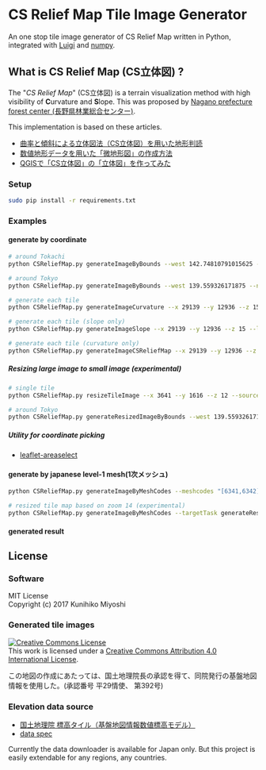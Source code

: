 # CS Relief Map Tile Image Generator

An one stop tile image generator of CS Relief Map written in Python, integrated with [Luigi](https://github.com/spotify/luigi) and [numpy](http://www.numpy.org/).

## What is CS Relief Map (CS立体図) ?

The "*CS Relief Map*" (CS立体図) is a terrain visualization method with high visibility of **C**urvature and **S**lope. This was proposed by [Nagano prefecture forest center (長野県林業総合センター)](https://www.pref.nagano.lg.jp/ringyosogo/).

This implementation is based on these articles.

 - [曲率と傾斜による立体図法（CS立体図）を用いた地形判読](https://www.jstage.jst.go.jp/article/jjfe/56/2/56_KJ00009647426/_pdf)
 - [数値地形データを用いた「微地形図」の作成方法](http://www.pref.nagano.lg.jp/ringyosogo/seika/documents/bichikei.pdf)
 - [QGISで「CS立体図」の「立体図」を作ってみた](http://koutochas.seesaa.net/article/444171690.html)

### Setup

```sh
sudo pip install -r requirements.txt
```

### Examples

#### generate by coordinate

```sh
# around Tokachi
python CSReliefMap.py generateImageByBounds --west 142.74810791015625 --north 43.25320494908846 --south 42.21224516288584 --east 143.72589111328125 --zoom 14 --workers 4 --local-scheduler

# around Tokyo
python CSReliefMap.py generateImageByBounds --west 139.559326171875 --north 35.77994251888403 --south 35.36217605914681 --east 140.2569580078125 --zoom 15 --workers 4 --local-scheduler

# generate each tile
python CSReliefMap.py generateImageCurvature --x 29139 --y 12936 --z 15 --local-scheduler

# generate each tile (slope only)
python CSReliefMap.py generateImageSlope --x 29139 --y 12936 --z 15 --local-scheduler

# generate each tile (curvature only)
python CSReliefMap.py generateImageCSReliefMap --x 29139 --y 12936 --z 15 --local-scheduler

```

##### Resizing large image to small image  (experimental)
```sh
# single tile
python CSReliefMap.py resizeTileImage --x 3641 --y 1616 --z 12 --sourceZ 14 --sourceTask generateImageCSReliefMap --workers 4 --local-scheduler 

# around Tokyo
python CSReliefMap.py generateResizedImageByBounds --west 139.559326171875 --north 35.77994251888403 --south 35.36217605914681 --east 140.2569580078125 --zoom 10 --workers 4 --local-scheduler


```

##### Utility for coordinate picking
 
 - [leaflet-areaselect](http://heyman.github.io/leaflet-areaselect/example/)

#### generate by japanese level-1 mesh(1次メッシュ)

```sh
python CSReliefMap.py generateImageByMeshCodes --meshcodes "[6341,6342]" --zoom 14 --workers 4 --local-scheduler

# resized tile map based on zoom 14 (experimental)
python CSReliefMap.py generateImageByMeshCodes --targetTask generateResizedImageByBounds --meshcodes "[6341,6342]" --zoom 10 --workers 4 --local-scheduler


```

#### generated result

## License

### Software

MIT License  
Copyright (c) 2017 Kunihiko Miyoshi

### Generated tile images

<a rel="license" href="http://creativecommons.org/licenses/by/4.0/"><img alt="Creative Commons License" style="border-width:0" src="https://i.creativecommons.org/l/by/4.0/88x31.png" /></a><br />This work is licensed under a <a rel="license" href="http://creativecommons.org/licenses/by/4.0/">Creative Commons Attribution 4.0 International License</a>.

この地図の作成にあたっては、国土地理院長の承認を得て、同院発行の基盤地図情報を使用した。(承認番号 平29情使、 第392号)

### Elevation data source

 - [国土地理院 標高タイル（基盤地図情報数値標高モデル）](http://maps.gsi.go.jp/development/ichiran.html)
 - [data spec](https://maps.gsi.go.jp/development/demtile.html)

Currently the data downloader is available for Japan only. But this project is easily extendable for any regions, any countries.
